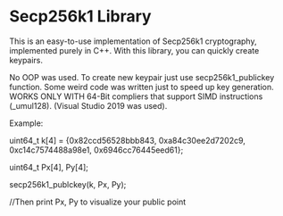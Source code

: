 # Secp256k1 Library
This is an easy-to-use implementation of Secp256k1 cryptography, 
implemented purely in C++. With this library, you can quickly create keypairs.

No OOP was used. To create new keypair just use secp256k1_publickey function.
Some weird code was written just to speed up key generation.
WORKS ONLY WITH 64-Bit compliers that support SIMD instructions (_umul128). (Visual Studio 2019 was used).

Example:

uint64_t k[4] = {0x82ccd56528bbb843, 0xa84c30ee2d7202c9, 0xc14c7574488a98e1, 0x6946cc76445eed61};

uint64_t Px[4], Py[4];

secp256k1_publckey(k, Px, Py);

//Then print Px, Py to visualize your public point


